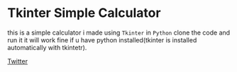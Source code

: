# Tkinter Simple Calculator

this is a simple calculator i made using `Tkinter` in `Python`
clone the code and run it it will work fine if u have python installed(tkinter is installed automatically with tkintetr).

[Twitter](https://twitter.com/mouaid69)
